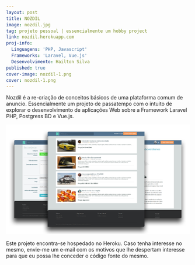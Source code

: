 ```yaml
---
layout: post
title: NOZDIL
image: nozdil.jpg
tag: projeto pessoal | essencialmente um hobby project
link: nozdil.herokuapp.com
proj-info:
  Linguagens: 'PHP, Javascript'
  Frameworks: 'Laravel, Vue.js'
  Desenvolvimento: Hailton Silva
published: true
cover-image: nozdil-1.png
cover: nozdil-1.png
---
```


Nozdil é a re-criação de conceitos básicos de uma plataforma comum de anuncio. Essencialmente um projeto de passatempo com o intuito
de explorar o desenvolvimento de aplicações Web sobre a Framework Laravel PHP, Postgress BD e Vue.js.

![Página inicial da PowerToWeb](/images/nozdil-1.png)

Este projeto encontra-se hospedado no Heroku. Caso tenha interesse no mesmo, envie-me um e-mail com os motivos que lhe despertam
interesse para que eu possa lhe conceder o código fonte do mesmo.
